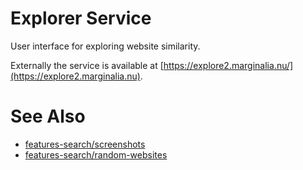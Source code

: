 # Explorer Service

User interface for exploring website similarity. 

Externally the service is available at [https://explore2.marginalia.nu/](https://explore2.marginalia.nu).

# See Also

* [features-search/screenshots](../../features-search/screenshots)
* [features-search/random-websites](../../features-search/random-websites)